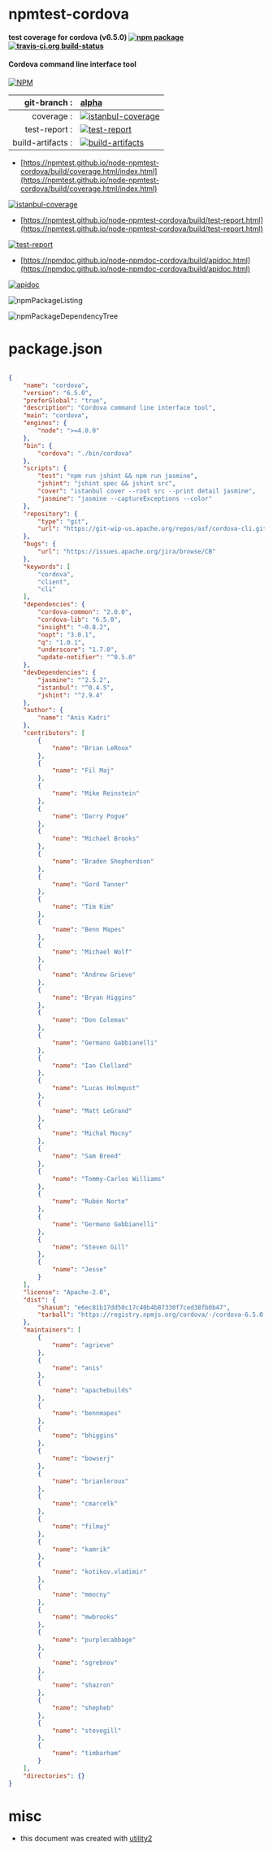 # npmtest-cordova

#### test coverage for  cordova (v6.5.0)  [![npm package](https://img.shields.io/npm/v/npmtest-cordova.svg?style=flat-square)](https://www.npmjs.org/package/npmtest-cordova) [![travis-ci.org build-status](https://api.travis-ci.org/npmtest/node-npmtest-cordova.svg)](https://travis-ci.org/npmtest/node-npmtest-cordova)

#### Cordova command line interface tool

[![NPM](https://nodei.co/npm/cordova.png?downloads=true&downloadRank=true&stars=true)](https://www.npmjs.com/package/cordova)

| git-branch : | [alpha](https://github.com/npmtest/node-npmtest-cordova/tree/alpha)|
|--:|:--|
| coverage : | [![istanbul-coverage](https://npmtest.github.io/node-npmtest-cordova/build/coverage.badge.svg)](https://npmtest.github.io/node-npmtest-cordova/build/coverage.html/index.html)|
| test-report : | [![test-report](https://npmtest.github.io/node-npmtest-cordova/build/test-report.badge.svg)](https://npmtest.github.io/node-npmtest-cordova/build/test-report.html)|
| build-artifacts : | [![build-artifacts](https://npmtest.github.io/node-npmtest-cordova/glyphicons_144_folder_open.png)](https://github.com/npmtest/node-npmtest-cordova/tree/gh-pages/build)|

- [https://npmtest.github.io/node-npmtest-cordova/build/coverage.html/index.html](https://npmtest.github.io/node-npmtest-cordova/build/coverage.html/index.html)

[![istanbul-coverage](https://npmtest.github.io/node-npmtest-cordova/build/screenCapture.buildCi.browser.%252Ftmp%252Fbuild%252Fcoverage.lib.html.png)](https://npmtest.github.io/node-npmtest-cordova/build/coverage.html/index.html)

- [https://npmtest.github.io/node-npmtest-cordova/build/test-report.html](https://npmtest.github.io/node-npmtest-cordova/build/test-report.html)

[![test-report](https://npmtest.github.io/node-npmtest-cordova/build/screenCapture.buildCi.browser.%252Ftmp%252Fbuild%252Ftest-report.html.png)](https://npmtest.github.io/node-npmtest-cordova/build/test-report.html)

- [https://npmdoc.github.io/node-npmdoc-cordova/build/apidoc.html](https://npmdoc.github.io/node-npmdoc-cordova/build/apidoc.html)

[![apidoc](https://npmdoc.github.io/node-npmdoc-cordova/build/screenCapture.buildCi.browser.%252Ftmp%252Fbuild%252Fapidoc.html.png)](https://npmdoc.github.io/node-npmdoc-cordova/build/apidoc.html)

![npmPackageListing](https://npmtest.github.io/node-npmtest-cordova/build/screenCapture.npmPackageListing.svg)

![npmPackageDependencyTree](https://npmtest.github.io/node-npmtest-cordova/build/screenCapture.npmPackageDependencyTree.svg)



# package.json

```json

{
    "name": "cordova",
    "version": "6.5.0",
    "preferGlobal": "true",
    "description": "Cordova command line interface tool",
    "main": "cordova",
    "engines": {
        "node": ">=4.0.0"
    },
    "bin": {
        "cordova": "./bin/cordova"
    },
    "scripts": {
        "test": "npm run jshint && npm run jasmine",
        "jshint": "jshint spec && jshint src",
        "cover": "istanbul cover --root src --print detail jasmine",
        "jasmine": "jasmine --captureExceptions --color"
    },
    "repository": {
        "type": "git",
        "url": "https://git-wip-us.apache.org/repos/asf/cordova-cli.git"
    },
    "bugs": {
        "url": "https://issues.apache.org/jira/browse/CB"
    },
    "keywords": [
        "cordova",
        "client",
        "cli"
    ],
    "dependencies": {
        "cordova-common": "2.0.0",
        "cordova-lib": "6.5.0",
        "insight": "~0.8.2",
        "nopt": "3.0.1",
        "q": "1.0.1",
        "underscore": "1.7.0",
        "update-notifier": "^0.5.0"
    },
    "devDependencies": {
        "jasmine": "^2.5.2",
        "istanbul": "^0.4.5",
        "jshint": "^2.9.4"
    },
    "author": {
        "name": "Anis Kadri"
    },
    "contributors": [
        {
            "name": "Brian LeRoux"
        },
        {
            "name": "Fil Maj"
        },
        {
            "name": "Mike Reinstein"
        },
        {
            "name": "Darry Pogue"
        },
        {
            "name": "Michael Brooks"
        },
        {
            "name": "Braden Shepherdson"
        },
        {
            "name": "Gord Tanner"
        },
        {
            "name": "Tim Kim"
        },
        {
            "name": "Benn Mapes"
        },
        {
            "name": "Michael Wolf"
        },
        {
            "name": "Andrew Grieve"
        },
        {
            "name": "Bryan Higgins"
        },
        {
            "name": "Don Coleman"
        },
        {
            "name": "Germano Gabbianelli"
        },
        {
            "name": "Ian Clelland"
        },
        {
            "name": "Lucas Holmqust"
        },
        {
            "name": "Matt LeGrand"
        },
        {
            "name": "Michal Mocny"
        },
        {
            "name": "Sam Breed"
        },
        {
            "name": "Tommy-Carlos Williams"
        },
        {
            "name": "Rubén Norte"
        },
        {
            "name": "Germano Gabbianelli"
        },
        {
            "name": "Steven Gill"
        },
        {
            "name": "Jesse"
        }
    ],
    "license": "Apache-2.0",
    "dist": {
        "shasum": "e6ec81b17dd50c17c40b4b87330f7ced38fb0b47",
        "tarball": "https://registry.npmjs.org/cordova/-/cordova-6.5.0.tgz"
    },
    "maintainers": [
        {
            "name": "agrieve"
        },
        {
            "name": "anis"
        },
        {
            "name": "apachebuilds"
        },
        {
            "name": "bennmapes"
        },
        {
            "name": "bhiggins"
        },
        {
            "name": "bowserj"
        },
        {
            "name": "brianleroux"
        },
        {
            "name": "cmarcelk"
        },
        {
            "name": "filmaj"
        },
        {
            "name": "kamrik"
        },
        {
            "name": "kotikov.vladimir"
        },
        {
            "name": "mmocny"
        },
        {
            "name": "mwbrooks"
        },
        {
            "name": "purplecabbage"
        },
        {
            "name": "sgrebnov"
        },
        {
            "name": "shazron"
        },
        {
            "name": "shepheb"
        },
        {
            "name": "stevegill"
        },
        {
            "name": "timbarham"
        }
    ],
    "directories": {}
}
```



# misc
- this document was created with [utility2](https://github.com/kaizhu256/node-utility2)
